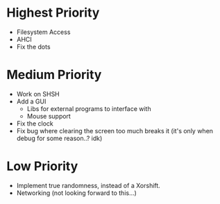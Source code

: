 # Highest Priority
- Filesystem Access
- AHCI
- Fix the dots

# Medium Priority
- Work on SHSH
- Add a GUI
    - Libs for external programs to interface with
    - Mouse support
- Fix the clock
- Fix bug where clearing the screen too much breaks it (it's only when debug for some reason..? idk)

# Low Priority
- Implement true randomness, instead of a Xorshift.
- Networking (not looking forward to this...)
